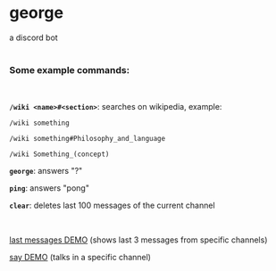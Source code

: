 # george

a discord bot
<br>
<br>

<h3>Some example commands:</h3>
<br>

<b id="wiki">`/wiki <name>#<section>`</b>: searches on wikipedia, example:

    /wiki something

    /wiki something#Philosophy_and_language

    /wiki Something_(concept)

<b id="george">`george`</b>: answers "?"

<b id="ping">`ping`</b>: answers "pong"

<b id="clear">`clear`</b>: deletes last 100 messages of the current channel

<br>

[last messages DEMO](https://george123.herokuapp.com/) (shows last 3 messages from specific channels)

[say DEMO](https://george123.herokuapp.com/say) (talks in a specific channel)